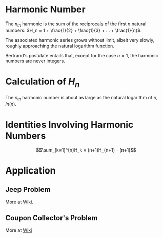 # Harmonic Number

The $n_{th}$ harmonic is the sum of the reciprocals of the first $n$ natural numbers: $H_n = 1 + \frac{1}{2} + \frac{1}{3} + ... + \frac{1}{n}$.

The associated harmonic series grows without limit, albeit very slowly, roughly approaching the natural logarithm function.

Bertrand's postulate entails that, except for the case $n=1$, the harmonic numbers are never integers.

# Calculation of $H_n$
The $n_{th}$ harmonic number is about as large as the natural logarithm of $n$, $ln(n)$.

# Identities Involving Harmonic Numbers

$$\sum_{k=1}^{n}H_k = (n+1)H_{n+1} - (n+1)$$

# Application

## Jeep Problem
More at [Wiki](https://en.wikipedia.org/wiki/Jeep_problem).

## Coupon Collector's Problem
More at [Wiki](https://en.wikipedia.org/wiki/Coupon_collector%27s_problem)

